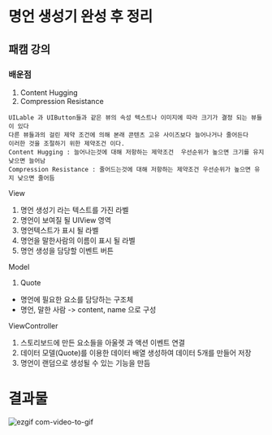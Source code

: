 # 명언 생성기 완성 후 정리
## 패캠 강의 
### 배운점 
1. Content Hugging
2. Compression Resistance
~~~
UILable 과 UIButton들과 같은 뷰의 속성 텍스트나 이미지에 따라 크기가 결정 되는 뷰들이 있다
다른 뷰들과의 걸린 제약 조건에 의해 본래 콘텐츠 고유 사이즈보다 늘어나거나 줄어든다
이러한 것을 조절하기 위한 제약조건 이다.
Content Hugging : 늘어나는것에 대해 저항하는 제약조건  우선순위가 높으면 크기를 유지  낮으면 늘어남
Compression Resistance : 줄어드는것에 대해 저항하는 제약조건 우선순위가 높으면 유지 낮으면 줄어듬
~~~

View 
1. 명언 생성기 라는 텍스트를 가진 라벨  
2. 명언이 보여질 될 UIView 영역
3. 명언텍스트가 표시 될 라벨
4. 명언을 말한사람의 이름이 표시 될 라벨
5. 명언 생성을 담당할 이벤트 버튼

Model
1. Quote
-   명언에 필요한 요소를 담당하는 구조체
-    명언, 말한 사람 -> content, name 으로 구성

ViewController 
1. 스토리보드에 만든 요소들을 아울렛 과 액션 이벤트 연결
2. 데이터 모델(Quote)를 이용한 데이터 배열 생성하여 데이터 5개를 만들어 저장 
3. 명언이 랜덤으로 생성될 수 있는 기능을 만듬

# 결과물 
![ezgif com-video-to-gif](https://user-images.githubusercontent.com/70513066/132227596-31d3769e-ce80-4644-89ca-2254afa5e9bc.gif)
